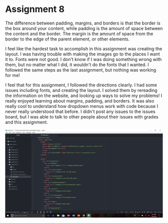 # Assignment 8

The difference between padding, margins, and borders is that the border is the box around your content, while padding is the amount of space between the content and the border. The margin is the amount of space from the border to the edge of the parent element, or other elements.

I feel like the hardest task to accomplish in this assignment was creating the layout. I was having trouble with making the images go to the places I want it to. Fonts were not good. I don't know if I was doing something wrong with them, but no matter what I did, it wouldn't do the fonts that I wanted. I followed the same steps as the last assignment, but nothing was working for me!

I feel that for this assignment, I followed the directions clearly. I had some issues including fonts, and creating the layout. I solved them by rereading the information on the website, and looking up ways to solve my problems! I really enjoyed learning about margins, padding, and borders. It was also really cool to understand how dropdown menus work with code because I never really understood that before. I didn't post any issues to the issues board, but I was able to talk to other people about their issues with grades and this assignment.

![Screenshot](./images/screenshot.png)
